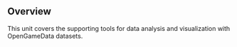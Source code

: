 ## Overview

This unit covers the supporting tools for data analysis and visualization with OpenGameData datasets.
